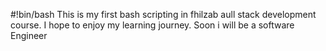 #!bin/bash
This is my first bash scripting in fhilzab aull stack development course.
I hope to enjoy my learning journey.
Soon i will be a software Engineer


